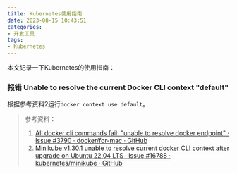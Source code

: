 ```yaml
---
title: Kubernetes使用指南
date: 2023-08-15 10:43:51
categories:
- 开发工具
tags:
- Kubernetes 
---
```

本文记录一下Kubernetes的使用指南：
<!--more-->

### 报错 Unable to resolve the current Docker CLI context "default"
根据参考资料2运行`docker context use default`。
> 参考资料：
> 1. [All docker cli commands fail: "unable to resolve docker endpoint" · Issue #3790 · docker/for-mac · GitHub](https://github.com/docker/for-mac/issues/3790)
> 2. [Minikube v1.30.1 unable to resolve current docker CLI context after upgrade on Ubuntu 22.04 LTS · Issue #16788 · kubernetes/minikube · GitHub](https://github.com/kubernetes/minikube/issues/16788)
